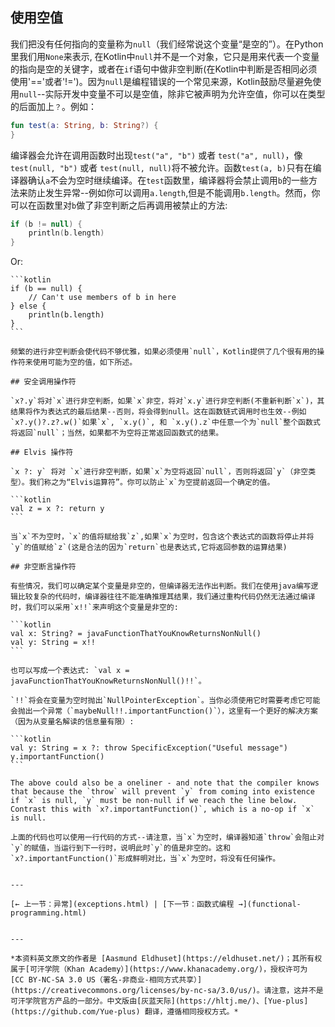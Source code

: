 ## 使用空值

我们把没有任何指向的变量称为`null`（我们经常说这个变量“是空的”）。在Python里我们用`None`来表示, 在Kotlin中`null`并不是一个对象，它只是用来代表一个变量的指向是空的关键字，或者在`if`语句中做非空判断(在Kotlin中判断是否相同必须使用'=='或者'!=')。因为`null`是编程错误的一个常见来源，Kotlin鼓励尽量避免使用`null`--实际开发中变量不可以是空值，除非它被声明为允许空值，你可以在类型的后面加上`？`。例如：

```kotlin
fun test(a: String, b: String?) {
}
```

编译器会允许在调用函数时出现`test("a", "b")` 或者 `test("a", null)`，像`test(null, "b")` 或者 `test(null, null)`将不被允许。函数`test(a, b)`只有在编译器确认`a`不会为空时继续编译。在`test`函数里，编译器将会禁止调用`b`的一些方法来防止发生异常--例如你可以调用`a.length`,但是不能调用`b.length`。然而，你可以在函数里对`b`做了非空判断之后再调用被禁止的方法:

```kotlin
if (b != null) {
    println(b.length)
}
```

Or:
~~~~~~~~~~~~
```kotlin
if (b == null) {
    // Can't use members of b in here
} else {
    println(b.length)
}
```

频繁的进行非空判断会使代码不够优雅，如果必须使用`null`，Kotlin提供了几个很有用的操作符来使用可能为空的值，如下所述。

## 安全调用操作符

`x?.y`将对`x`进行非空判断，如果`x`非空，将对`x.y`进行非空判断(不重新判断`x`)，其结果将作为表达式的最后结果--否则，将会得到null。这在函数链式调用时也生效--例如`x?.y()?.z?.w()`如果`x`, `x.y()`, 和 `x.y().z`中任意一个为`null`整个函数式将返回`null`；当然，如果都不为空将正常返回函数式的结果。

## Elvis 操作符

`x ?: y` 将对 `x`进行非空判断，如果`x`为空将返回`null`，否则将返回`y`（非空类型）。我们称之为“Elvis运算符”。你可以防止`x`为空提前返回一个确定的值。

```kotlin
val z = x ?: return y
```

当`x`不为空时，`x`的值将赋给我`z`,如果`x`为空时，包含这个表达式的函数将停止并将`y`的值赋给`z`(这是合法的因为`return`也是表达式,它将返回参数的运算结果)

## 非空断言操作符

有些情况，我们可以确定某个变量是非空的，但编译器无法作出判断。我们在使用java编写逻辑比较复杂的代码时，编译器往往不能准确推理其结果，我们通过重构代码仍然无法通过编译时，我们可以采用`x!!`来声明这个变量是非空的:

```kotlin
val x: String? = javaFunctionThatYouKnowReturnsNonNull()
val y: String = x!!
```

也可以写成一个表达式: `val x = javaFunctionThatYouKnowReturnsNonNull()!!`。

`!!`将会在变量为空时抛出`NullPointerException`。当你必须使用它时需要考虑它可能会抛出一个异常（`maybeNull!!.importantFunction()`），这里有一个更好的解决方案（因为从变量名解读的信息量有限）:

```kotlin
val y: String = x ?: throw SpecificException("Useful message")
y.importantFunction()
```

The above could also be a oneliner - and note that the compiler knows that because the `throw` will prevent `y` from coming into existence if `x` is null, `y` must be non-null if we reach the line below. Contrast this with `x?.importantFunction()`, which is a no-op if `x` is null.

上面的代码也可以使用一行代码的方式--请注意，当`x`为空时，编译器知道`throw`会阻止对`y`的赋值，当运行到下一行时，说明此时`y`的值是非空的。这和`x?.importantFunction()`形成鲜明对比，当`x`为空时，将没有任何操作。


---

[← 上一节：异常](exceptions.html) | [下一节：函数式编程 →](functional-programming.html)


---

*本资料英文原文的作者是 [Aasmund Eldhuset](https://eldhuset.net/)；其所有权属于[可汗学院（Khan Academy）](https://www.khanacademy.org/)，授权许可为 [CC BY-NC-SA 3.0 US（署名-非商业-相同方式共享）](https://creativecommons.org/licenses/by-nc-sa/3.0/us/)。请注意，这并不是可汗学院官方产品的一部分。中文版由[灰蓝天际](https://hltj.me/)、[Yue-plus](https://github.com/Yue-plus) 翻译，遵循相同授权方式。*
